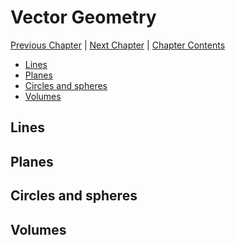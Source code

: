# Vector Geometry <!-- omit in toc -->

[Previous Chapter][prev] | [Next Chapter][next] | [Chapter Contents][index]

[prev]: ./02geometry.md
[next]: ./04hyperbolic.md
[index]: ./index.md

- [Lines](#lines)
- [Planes](#planes)
- [Circles and spheres](#circles-and-spheres)
- [Volumes](#volumes)

## Lines

## Planes

## Circles and spheres

## Volumes
